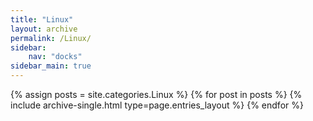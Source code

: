```yaml
---
title: "Linux"
layout: archive
permalink: /Linux/
sidebar:
    nav: "docks"
sidebar_main: true    
---
```



{% assign posts = site.categories.Linux %}
{% for post in posts %} {% include archive-single.html type=page.entries_layout %} {% endfor %}